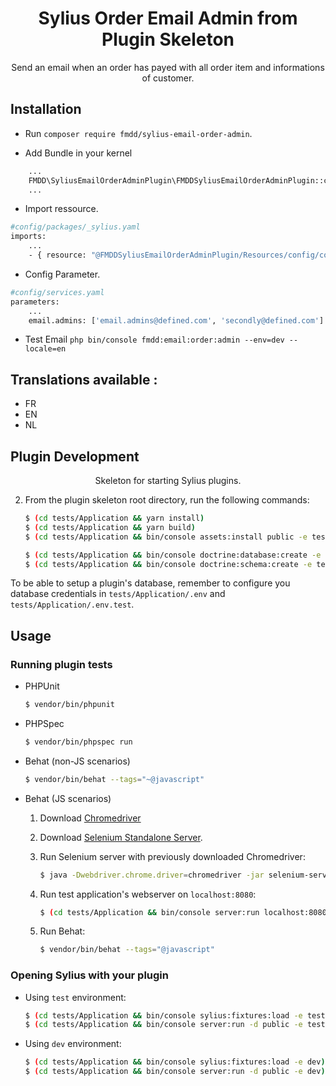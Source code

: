 <h1 align="center">Sylius Order Email Admin from Plugin Skeleton</h1>

<p align="center">Send an email when an order has payed with all order item and informations of customer.</p>

## Installation

* Run `composer require fmdd/sylius-email-order-admin`.

* Add Bundle in your kernel 
```bash
    ...
    FMDD\SyliusEmailOrderAdminPlugin\FMDDSyliusEmailOrderAdminPlugin::class => ['all' => true],
    ...
```

* Import ressource.
```bash 
#config/packages/_sylius.yaml
imports:
    ...
    - { resource: "@FMDDSyliusEmailOrderAdminPlugin/Resources/config/config.yml"}
```
* Config Parameter.
```bash
#config/services.yaml
parameters:
    ...
    email.admins: ['email.admins@defined.com', 'secondly@defined.com']
```

* Test Email `php bin/console fmdd:email:order:admin --env=dev --locale=en`

## Translations available :
* FR
* EN
* NL

## Plugin Development 
<p align="center">Skeleton for starting Sylius plugins.</p>

2. From the plugin skeleton root directory, run the following commands:

    ```bash
    $ (cd tests/Application && yarn install)
    $ (cd tests/Application && yarn build)
    $ (cd tests/Application && bin/console assets:install public -e test)
    
    $ (cd tests/Application && bin/console doctrine:database:create -e test)
    $ (cd tests/Application && bin/console doctrine:schema:create -e test)
    ```

To be able to setup a plugin's database, remember to configure you database credentials in `tests/Application/.env` and `tests/Application/.env.test`.

## Usage

### Running plugin tests

  - PHPUnit

    ```bash
    $ vendor/bin/phpunit
    ```

  - PHPSpec

    ```bash
    $ vendor/bin/phpspec run
    ```

  - Behat (non-JS scenarios)

    ```bash
    $ vendor/bin/behat --tags="~@javascript"
    ```

  - Behat (JS scenarios)
 
    1. Download [Chromedriver](https://sites.google.com/a/chromium.org/chromedriver/)
    
    2. Download [Selenium Standalone Server](https://www.seleniumhq.org/download/).
    
    2. Run Selenium server with previously downloaded Chromedriver:
    
        ```bash
        $ java -Dwebdriver.chrome.driver=chromedriver -jar selenium-server-standalone.jar
        ```
        
    3. Run test application's webserver on `localhost:8080`:
    
        ```bash
        $ (cd tests/Application && bin/console server:run localhost:8080 -d public -e test)
        ```
    
    4. Run Behat:
    
        ```bash
        $ vendor/bin/behat --tags="@javascript"
        ```

### Opening Sylius with your plugin

- Using `test` environment:

    ```bash
    $ (cd tests/Application && bin/console sylius:fixtures:load -e test)
    $ (cd tests/Application && bin/console server:run -d public -e test)
    ```
    
- Using `dev` environment:

    ```bash
    $ (cd tests/Application && bin/console sylius:fixtures:load -e dev)
    $ (cd tests/Application && bin/console server:run -d public -e dev)
    ```
